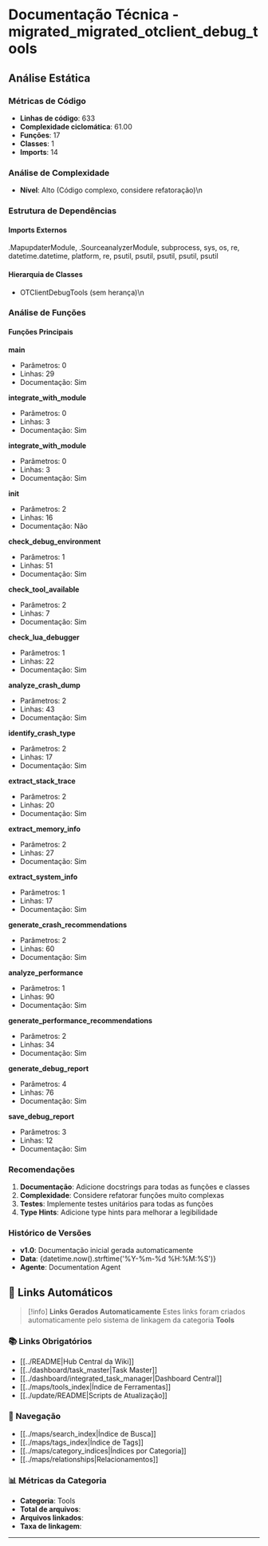 # Documentação Técnica - migrated_migrated_otclient_debug_tools

## Análise Estática

### Métricas de Código
- **Linhas de código**: 633
- **Complexidade ciclomática**: 61.00
- **Funções**: 17
- **Classes**: 1
- **Imports**: 14

### Análise de Complexidade
- **Nível**: Alto (Código complexo, considere refatoração)\n
### Estrutura de Dependências

#### Imports Externos
.MapupdaterModule, .SourceanalyzerModule, subprocess, sys, os, re, datetime.datetime, platform, re, psutil, psutil, psutil, psutil, psutil

#### Hierarquia de Classes
- OTClientDebugTools (sem herança)\n
### Análise de Funções

#### Funções Principais
**main**
- Parâmetros: 0
- Linhas: 29
- Documentação: Sim

**integrate_with_module**
- Parâmetros: 0
- Linhas: 3
- Documentação: Sim

**integrate_with_module**
- Parâmetros: 0
- Linhas: 3
- Documentação: Sim

**__init__**
- Parâmetros: 2
- Linhas: 16
- Documentação: Não

**check_debug_environment**
- Parâmetros: 1
- Linhas: 51
- Documentação: Sim

**check_tool_available**
- Parâmetros: 2
- Linhas: 7
- Documentação: Sim

**check_lua_debugger**
- Parâmetros: 1
- Linhas: 22
- Documentação: Sim

**analyze_crash_dump**
- Parâmetros: 2
- Linhas: 43
- Documentação: Sim

**identify_crash_type**
- Parâmetros: 2
- Linhas: 17
- Documentação: Sim

**extract_stack_trace**
- Parâmetros: 2
- Linhas: 20
- Documentação: Sim

**extract_memory_info**
- Parâmetros: 2
- Linhas: 27
- Documentação: Sim

**extract_system_info**
- Parâmetros: 1
- Linhas: 17
- Documentação: Sim

**generate_crash_recommendations**
- Parâmetros: 2
- Linhas: 60
- Documentação: Sim

**analyze_performance**
- Parâmetros: 1
- Linhas: 90
- Documentação: Sim

**generate_performance_recommendations**
- Parâmetros: 2
- Linhas: 34
- Documentação: Sim

**generate_debug_report**
- Parâmetros: 4
- Linhas: 76
- Documentação: Sim

**save_debug_report**
- Parâmetros: 3
- Linhas: 12
- Documentação: Sim

### Recomendações

1. **Documentação**: Adicione docstrings para todas as funções e classes
2. **Complexidade**: Considere refatorar funções muito complexas
3. **Testes**: Implemente testes unitários para todas as funções
4. **Type Hints**: Adicione type hints para melhorar a legibilidade

### Histórico de Versões

- **v1.0**: Documentação inicial gerada automaticamente
- **Data**: {datetime.now().strftime('%Y-%m-%d %H:%M:%S')}
- **Agente**: Documentation Agent


## 🔗 **Links Automáticos**

> [!info] **Links Gerados Automaticamente**
> Estes links foram criados automaticamente pelo sistema de linkagem da categoria **Tools**

### **📚 Links Obrigatórios**
- [[../README|Hub Central da Wiki]]
- [[../dashboard/task_master|Task Master]]
- [[../dashboard/integrated_task_manager|Dashboard Central]]
- [[../maps/tools_index|Índice de Ferramentas]]
- [[../update/README|Scripts de Atualização]]

### **🧭 Navegação**
- [[../maps/search_index|Índice de Busca]]
- [[../maps/tags_index|Índice de Tags]]
- [[../maps/category_indices|Índices por Categoria]]
- [[../maps/relationships|Relacionamentos]]

### **📊 Métricas da Categoria**
- **Categoria**: Tools
- **Total de arquivos**: <!-- Contador automático -->
- **Arquivos linkados**: <!-- Contador automático -->
- **Taxa de linkagem**: <!-- Percentual automático -->

---

